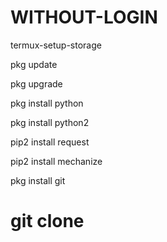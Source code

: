 # WITHOUT-LOGIN
termux-setup-storage

pkg update

pkg upgrade

pkg install python

pkg install python2

pip2 install request

pip2 install mechanize

pkg install git 

# git clone 

